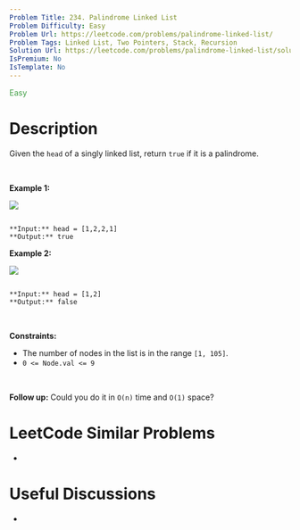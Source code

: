 ```yaml
---
Problem Title: 234. Palindrome Linked List
Problem Difficulty: Easy
Problem Url: https://leetcode.com/problems/palindrome-linked-list/
Problem Tags: Linked List, Two Pointers, Stack, Recursion
Solution Url: https://leetcode.com/problems/palindrome-linked-list/solution/
IsPremium: No
IsTemplate: No
---
```


<span style="color: rgb(67, 160, 71);">Easy</span>

# Description

Given the `head` of a singly linked list, return `true` if it is a palindrome.


 


**Example 1:**


![](https://assets.leetcode.com/uploads/2021/03/03/pal1linked-list.jpg)

```

**Input:** head = [1,2,2,1]
**Output:** true

```

**Example 2:**


![](https://assets.leetcode.com/uploads/2021/03/03/pal2linked-list.jpg)

```

**Input:** head = [1,2]
**Output:** false

```

 


**Constraints:**


* The number of nodes in the list is in the range `[1, 105]`.
* `0 <= Node.val <= 9`


 


**Follow up:** Could you do it in `O(n)` time and `O(1)` space?

# LeetCode Similar Problems

- []()

# Useful Discussions

- []()

